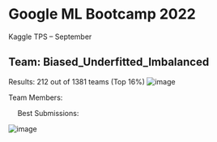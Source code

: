 # Google ML Bootcamp 2022
Kaggle TPS – September 

## Team: Biased_Underfitted_Imbalanced

Results: 212 out of 1381 teams (Top 16%)
![image](https://user-images.githubusercontent.com/82787004/193903813-734f5449-88a5-4d03-99c1-d8dfd1dad677.png)

Team Members:
 

 
 
Best Submissions:

 

![image](https://user-images.githubusercontent.com/82787004/193903906-74f6aa89-27c8-480c-a3d5-d9f32f44b6c4.png)
